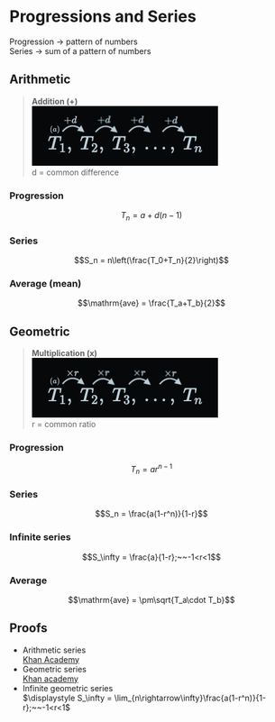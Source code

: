 # Progressions and Series

Progression → pattern of numbers \
Series → sum of a pattern of numbers

## Arithmetic

> **Addition (+)** \
> ![Arithmetic progression](images/progression-arithmetic.png) \
> d = common difference

### Progression

$$T_n = a+d(n-1)$$


### Series

$$S_n = n\left(\frac{T_0+T_n}{2}\right)$$

### Average (mean)

$$\mathrm{ave} = \frac{T_a+T_b}{2}$$

## Geometric

> **Multiplication (x)** \
> ![Geometric progression](images/progression-geometric.png) \
> r = common ratio

### Progression

$$T_n = ar^{n-1}$$

### Series

$$S_n = \frac{a(1-r^n)}{1-r}$$

### Infinite series

$$S_\infty = \frac{a}{1-r};~~-1<r<1$$

### Average

$$\mathrm{ave} = \pm\sqrt{T_a\cdot T_b}$$

## Proofs

- Arithmetic series \
  [Khan Academy](https://youtu.be/Uy_L8tnihDM)
- Geometric series \
  [Khan academy](https://youtu.be/Cf0-6ngH2gs)
- Infinite geometric series \
  $\displaystyle S_\infty = \lim_{n\rightarrow\infty}\frac{a(1-r^n)}{1-r};~~-1<r<1$

